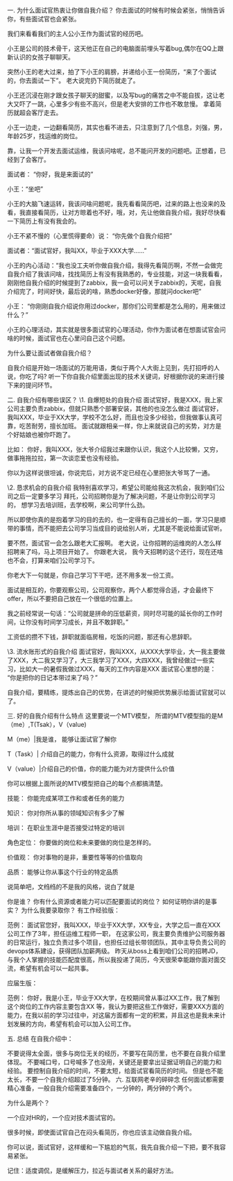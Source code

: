 一. 为什么面试官热衷让你做自我介绍？
你去面试的时候有时候会紧张，悄悄告诉你，有些面试官也会紧张。

我们来看看我们的主人公小王作为面试官的经历吧。

小王是公司的技术骨干，这天他正在自己的电脑面前埋头写着bug,偶尔在QQ上跟新认识的女孩子聊聊天。

突然小王的老大过来，拍了下小王的肩膀，并递给小王一份简历，“来了个面试的，你去面试一下”。 老大说完扔下简历就走了。

小王还沉浸在刚才跟女孩子聊天的甜蜜，以及写bug的痛苦之中不能自拔，这让老大又吓了一跳，心里多少有些不高兴，但是老大安排的工作也不敢怠慢。 拿着简历就超会客厅走去。

小王一边走，一边翻看简历，其实也看不进去，只注意到了几个信息，刘强，男，年龄25岁，找运维的岗位。

靠，让我一个开发去面试运维，我该问啥呢，总不能问开发的问题吧。正想着，已经到了会客厅。

面试者： “你好，我是来面试的”

小王：“坐吧”

小王的大脑飞速运转，我该问啥问题呢，我先看看简历吧，过来的路上也没来的及看，我直接看简历，让对方晾着也不好，哦，对，先让他做自我介绍，我好尽快看一下简历上有没有我会的。

小王不紧不慢的（心里慌得要命）说： “你先做个自我介绍把”

面试者：“面试官好，我叫XX，毕业于XXX大学......”

小王的内心活动：“我也没工夫听你做自我介绍，我得先看简历啊，不然一会做完自我介绍了我该问啥，找找简历上有没有我熟悉的，专业技能，对这一块我看看，刚刚他自我介绍的时候提到了zabbix，我一会可以问关于zabbix的，天呢，自我介绍完了，时间好快，最后说的啥，熟悉docker好像，那就问docker吧”

小王： “你刚刚自我介绍说你用过docker，那你们公司里都是怎么用的，用来做过什么？”

小王的心理活动，其实就是很多面试官的心理活动，你作为面试者在想面试官会问啥的时候，面试官也在心里问自己这个问题。



 为什么要让面试者做自我介绍？

自我介绍是开始一场面试的万能用语，类似于两个人大街上见到，先打招呼的人说，你吃了吗?
听一下你自我介绍里面出现的技术关键词，好根据你说的来进行接下来的提问环节。



二. 自我介绍有哪些误区？
\1. 自爆短处的自我介绍
面试官好，我是XXX，我上家公司主要负责zabbix，但就只熟悉个部署安装，其他的也没怎么做过
面试官好，我叫XXX，毕业于XX大学，学校不怎么好，而且也没多少经验，但我做事认真可靠，吃苦耐劳，擅长加班。
面试就跟相亲一样，你上来就说自己的劣势，对方是个好姑娘也被你吓跑了。

比如： 你好，我叫XXX，张大爷介绍我过来跟你认识，我这个人比较懒，又穷，做事拖拖拉拉，第一次谈恋爱也没有经验。

你以为这样说很坦诚，你说完后，对方说不定已经在心里把张大爷骂了一通。

\2. 恳求机会的自我介绍
我特别喜欢学习，希望公司能给我这次机会，我到咱们公司之后一定要多学习
拜托，公司招聘你是为了解决问题，不是让你到公司学习的， 想学习去培训班，去学校啊，来公司学什么劲。

所以即使你真的是抱着学习的目的去的，也一定得有自己擅长的一面，学习只是顺带的事情，而不能把去公司学习当成目的说给别人听，尤其是不能说给面试官听。

要不然，面试官一会怎么跟老大汇报啊。 老大说，让你招聘的运维岗的人怎么样招聘来了吗，马上项目开始了。 你跟老大说， 我今天招聘的这个还行，现在还啥也不会，打算来咱们公司学习下。 

你老大下一句就是，你自己学习下干吧，还不用多发一份工资。

面试是相互的，你要观察公司，公司观察你，两个人都觉得合适，才会最终下offer，所以不要把自己放在一个很低的位置上。

我之前经常说一句话：“公司就是拼命的压低薪资，同时尽可能的延长你的工作时间，让你没有时间学习成长，并且不敢辞职。”

工资低的攒不下钱，辞职就面临房租，吃饭的问题，那还有心思辞职。

\3. 流水账形式的自我介绍
面试官好，我叫XXX，从XXX大学毕业，大一我主要做了XXX，大二我又学习了，大三我学习了XXX，大四XXX，我曾经做过一些实习，比如大一的暑假我做过XXX，每天的工作内容是XXX
面试官心里想的是： “你是把你的日记本带过来了吗？”

自我介绍，要精练，提炼出自己的优势，在讲述的时候把优势展示给面试官就可以了。



三. 好的自我介绍有什么特点
这里要说一个MTV模型， 所谓的MTV模型指的是M（me）,T(Tsak），V（value)

M（me）|我是谁， 能够让面试官了解你

T（Task）| 介绍自己的能力，你有什么资源，取得过什么成就

V（value）|介绍自己的价值，你的能力能为对方提供什么价值

你可以根据上面所说的MTV模型把自己的每个点都搞清楚。

技能： 你能完成某项工作和或者任务的能力

知识： 你对你所从事的领域知识有多少了解

培训： 在职业生涯中是否接受过特定的培训

角色定位： 你要做的岗位和未来要做的岗位是怎样的。

价值观： 你对事物的是非，重要性等等的价值取向

品质： 能够让你从事这个行业的特定品质

说简单吧，文绉绉的不是我的风格，说白了就是

你是谁？
你有什么资源或者能力可以匹配要面试的岗位？
如何证明你讲的是事实？
为什么我要录取你？
有工作经验版：

范例： 面试官您好，我叫XXX，毕业于XX大学，XX专业，大学之后一直在XXX公司工作了3年，担任运维工程师一职， 在这家公司，我主要负责维护公司服务器的日常运行，独立负责过多个项目，也担任过组长带领团队，其中主导负责公司的devops体系建设，获得团队加薪两级。 昨天从boss上看到咱们公司的招聘JD，与我个人掌握的技能匹配度很高，所以我投递了简历，今天很荣幸能跟你面对面交流，希望有机会可以一起共事。

应届生版：

范例： 你好，我是小王，毕业于XX大学，在校期间曾从事过XX工作，我了解到这个岗位的工作内容主要包含XX 等，我认为要把这些工作做好，需要XXX方面的能力，在我以前的学习过往中，对这届方面都有一定的积累，并且这也是我未来计划发展的方向，希望有机会可以加入公司工作。

五. 总结
在自我介绍中：

不要说得太全面，很多与岗位无关的经历，不要写在简历里，也不要在自我介绍里体现。
不要喊口号，口号喊多了也没用，关键还是要拿出证据证明自己的能力和经验。
要控制自我介绍的时间，不要太短，给面试官看简历的时间。 但是也不能太长，不要一个自我介绍超过了5分钟。
六. 互联网老辛的碎碎念
任何面试都需要精心准备，一般自我介绍需要准备四个，一分钟的，两分钟的个两个。

为什么是两个？

一个应对HR的，一个应对技术面试官的。

很多时候，即使面试官自己在闷头看简历，你也应该主动做自我介绍。

你可以说，面试官好，这样缓和一下尴尬的气氛，我先自我介绍一下把，要不我容易紧张。

记住：适度调侃，是缓解压力，拉近与面试者关系的最好方法。